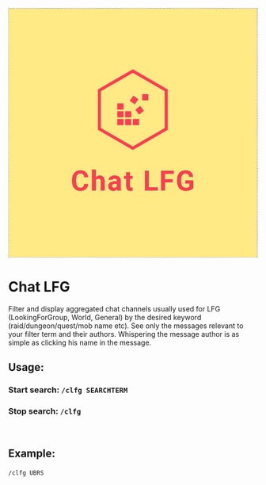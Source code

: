 ![Chat LFG](https://github.com/raegen/chat-lfg/raw/master/logo.png "Chat LFG")
# Chat LFG

Filter and display aggregated chat channels usually used for LFG (LookingForGroup, World, General) by the desired keyword (raid/dungeon/quest/mob name etc). See only the messages relevant to your filter term and their authors. Whispering the message author is as simple as clicking his name in the message. 
 
## Usage:

### Start search: `/clfg SEARCHTERM`
### Stop search: `/clfg`
 

## Example:

`/clfg UBRS`
